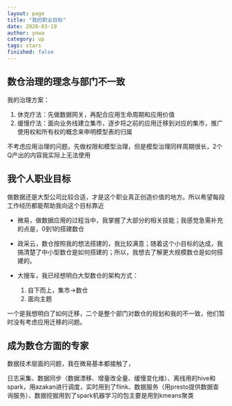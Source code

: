 ```yaml
---
layout: page
title: "我的职业目标"
date: 2020-03-19
author: ynwa
category: up
tags: stars
finished: false
---
```


## 数仓治理的理念与部门不一致

我的治理方案：

1. 休克疗法：先做数据网关，再配合应用生命周期和应用价值
2. 缓慢疗法：面向业务线建立集市，逐步将之前的应用迁移到对应的集市，推广使用权和所有权的概念来申明模型表的归属



不考虑应用治理的问题，先做权限和模型治理，但是模型治理同样周期很长，2个Q产出的内容我实际上无法使用

## 我个人职业目标

做数据还是大型公司比较合适，才是这个职业真正创造价值的地方。所以希望每段工作经历都能帮助我向这个目标靠近

+ 微易，做数据应用的过程当中，我掌握了大部分的相关技能；我感觉急需补充的点是，0到1的搭建数仓

+ 政采云，数仓按照我的想法搭建的，我比较满意；随着这个小目标的达成，我搞清楚了中小型数仓是如何搭建的；所以，我想去了解更大规模数仓是如何搭建的。

+ 大搜车，我已经想明白大型数仓的架构方式：

	1. 自下而上，集市->数仓
	2. 面向主题



一个是我想明白了如何迁移，二个是整个部门对数仓的规划和我的不一致，他们暂时没有考虑应用迁移的问题。



## 成为数仓方面的专家

数据技术层面的问题，我在微易基本都接触了，

日志采集、数据同步（数据漂移、增量改全量、缓慢变化维）、离线用的hive和spark，用azakan进行调度，实时用到了flink、数据服务（用presto提供数据查询服务）、数据挖掘用到了spark机器学习的包主要是用到kmeans聚类

